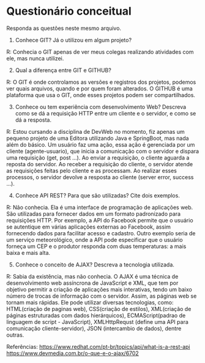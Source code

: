 # Questionário conceitual

Responda as questões neste mesmo arquivo.

1. Conhece GIT? Já o utilizou em algum projeto?

R: Conhecia o GIT apenas de ver meus colegas realizando atividades com ele, mas nunca utilizei.

2. Qual a diferença entre GIT e GITHUB?

R: O GIT é onde controlamos as versões e registros dos projetos, podemos ver quais arquivos, quando e por quem foram alterados. O GITHUB é uma plataforma que usa o GIT, onde esses projetos podem ser compartilhados.

3. Conhece ou tem experiência com desenvolvimento Web? Descreva como se dá a requisição HTTP entre um cliente e o servidor, e como se dá a resposta.

R: Estou cursando a disciplina de DevWeb no momento, fiz apenas um pequeno projeto de uma Editora utilizando Java e SpringBoot, mas nada além do básico.
Um usuário faz uma ação, essa ação é gerenciada por um cliente (agente-usuario), que inicia a comunicação com o servidor e dispara uma requisição (get, post ...). Ao enviar a requisição, o cliente aguarda a reposta do servidor. Ao receber a requisição do cliente, o servidor atende as requisições feitas pelo cliente e as processam. Ao realizar esses processos, o servidor devolve a resposta ao cliente (server error, success ...).

4. Conhece API REST? Para que são utilizadas? Cite dois exemplos.

R: Não conhecia. Ela é uma interface de programação de aplicações web. São utilizadas para fornecer dados em um formato padronizado para requisições HTTP. Por exemplo, a API do Facebook permite que o usuário se autentique em várias aplicações externas ao Facebook, assim fornecendo dados para facilitar acesso e cadastro. Outro exemplo seria de um serviço meteorológico, onde a API pode especificar que o usuário forneça um CEP e o produtor responda com duas temperaturas: a mais baixa e mais alta.

5. Conhece o conceito de AJAX? Descreva a tecnologia utilizada.

R: Sabia da existência, mas não conhecia.
O AJAX é uma técnica de desenvolvimento web assíncrona de JavaScript e XML, que tem por objetivo permitir a criação de aplicações mais interativas, tendo um baixo número de trocas de informação com o servidor. Assim, as páginas web se tornam mais rápidas.
Ele pode utilizar diversas tecnologias, como: HTML(criação de paginas web), CSS(criação de estilos), XML(criação de páginas estruturadas com dados hierárquicos), ECMAScript(padrao de linguagem de script - JavaScript), XMLHttpRequst (define uma API para comunicação cliente-servidor), JSON (intercambio de dados), dentre outras.

Referências: 
https://www.redhat.com/pt-br/topics/api/what-is-a-rest-api
https://www.devmedia.com.br/o-que-e-o-ajax/6702